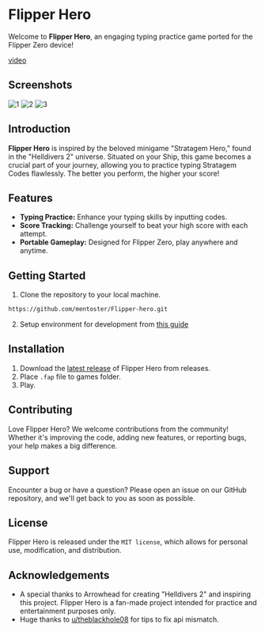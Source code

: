 

# Flipper Hero

Welcome to **Flipper Hero**, an engaging typing practice game ported for the Flipper Zero device!

[video](https://www.reddit.com/r/flipperzero/comments/1blydyo/i_recreated_the_stratagem_hero_from_helldivers_2/)
## Screenshots
![1](https://github.com/mentoster/Flipper-hero/assets/50594730/102f0913-812d-4964-ac1b-a5a56d3e81e2)
![2](https://github.com/mentoster/Flipper-hero/assets/50594730/a79980a0-476e-4bfd-8fb9-0f3f478ced78)
![3](https://github.com/mentoster/Flipper-hero/assets/50594730/771ec2ed-ef6c-4e79-aa9a-e6e82dba694d)

## Introduction

**Flipper Hero** is inspired by the beloved minigame "Stratagem Hero," found in the "Helldivers 2" universe. Situated on your Ship, this game becomes a crucial part of your journey, allowing you to practice typing Stratagem Codes flawlessly. The better you perform, the higher your score!


## Features

- **Typing Practice:** Enhance your typing skills by inputting codes.
- **Score Tracking:** Challenge yourself to beat your high score with each attempt.
- **Portable Gameplay:** Designed for Flipper Zero, play anywhere and anytime.

## Getting Started

1. Clone the repository to your local machine.
```bash
https://github.com/mentoster/Flipper-hero.git
```
2. Setup environment for development from [this guide](SetupEnv.md)
## Installation

1. Download the [latest release](https://github.com/mentoster/Flipper-hero/releases) of Flipper Hero from releases.
2. Place ``.fap`` file to games folder.
3. Play.

## Contributing

Love Flipper Hero? We welcome contributions from the community! Whether it's improving the code, adding new features, or reporting bugs, your help makes a big difference.

## Support

Encounter a bug or have a question? Please open an issue on our GitHub repository, and we'll get back to you as soon as possible.

## License

Flipper Hero is released under the ``MIT license``, which allows for personal use, modification, and distribution.

## Acknowledgements

- A special thanks to Arrowhead for creating "Helldivers 2" and inspiring this project. Flipper Hero is a fan-made project intended for practice and entertainment purposes only.
- Huge thanks to [u/theblackhole08](https://www.reddit.com/user/theblackhole08/) for tips to fix api mismatch.
